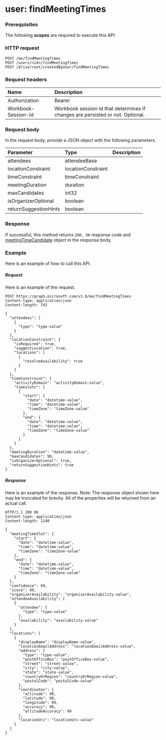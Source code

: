 # user: findMeetingTimes


### Prerequisites
The following **scopes** are required to execute this API: 
### HTTP request
<!-- { "blockType": "ignored" } -->
```http
POST /me/findMeetingTimes
POST /users/<id>/findMeetingTimes
POST /drive/root/createdByUser/findMeetingTimes

```
### Request headers
| Name       | Description|
|:---------------|:----------|
| Authorization  | Bearer <code>|
| Workbook-Session-Id  | Workbook session Id that determines if changes are persisted or not. Optional.|

### Request body
In the request body, provide a JSON object with the following parameters.

| Parameter	   | Type	|Description|
|:---------------|:--------|:----------|
|attendees|attendeeBase||
|locationConstraint|locationConstraint||
|timeConstraint|timeConstraint||
|meetingDuration|duration||
|maxCandidates|int32||
|isOrganizerOptional|boolean||
|returnSuggestionHints|boolean||

### Response
If successful, this method returns `200, OK` response code and [meetingTimeCandidate](../resources/meetingtimecandidate.md) object in the response body.

### Example
Here is an example of how to call this API.
##### Request
Here is an example of the request.
<!-- {
  "blockType": "request",
  "name": "user_findmeetingtimes"
}-->
```http
POST https://graph.microsoft.com/v1.0/me/findMeetingTimes
Content-type: application/json
Content-length: 743

{
  "attendees": [
    {
      "type": "type-value"
    }
  ],
  "locationConstraint": {
    "isRequired": true,
    "suggestLocation": true,
    "locations": [
      {
        "resolveAvailability": true
      }
    ]
  },
  "timeConstraint": {
    "activityDomain": "activityDomain-value",
    "timeslots": [
      {
        "start": {
          "date": "datetime-value",
          "time": "datetime-value",
          "timeZone": "timeZone-value"
        },
        "end": {
          "date": "datetime-value",
          "time": "datetime-value",
          "timeZone": "timeZone-value"
        }
      }
    ]
  },
  "meetingDuration": "datetime-value",
  "maxCandidates": 99,
  "isOrganizerOptional": true,
  "returnSuggestionHints": true
}
```

##### Response
Here is an example of the response. Note: The response object shown here may be truncated for brevity. All of the properties will be returned from an actual call.
<!-- {
  "blockType": "response",
  "truncated": true,
  "@odata.type": "microsoft.graph.meetingtimecandidate"
} -->
```http
HTTP/1.1 200 OK
Content-type: application/json
Content-length: 1140

{
  "meetingTimeSlot": {
    "start": {
      "date": "datetime-value",
      "time": "datetime-value",
      "timeZone": "timeZone-value"
    },
    "end": {
      "date": "datetime-value",
      "time": "datetime-value",
      "timeZone": "timeZone-value"
    }
  },
  "confidence": 99,
  "score": 99,
  "organizerAvailability": "organizerAvailability-value",
  "attendeeAvailability": [
    {
      "attendee": {
        "type": "type-value"
      },
      "availability": "availability-value"
    }
  ],
  "locations": [
    {
      "displayName": "displayName-value",
      "locationEmailAddress": "locationEmailAddress-value",
      "address": {
        "type": "type-value",
        "postOfficeBox": "postOfficeBox-value",
        "street": "street-value",
        "city": "city-value",
        "state": "state-value",
        "countryOrRegion": "countryOrRegion-value",
        "postalCode": "postalCode-value"
      },
      "coordinates": {
        "altitude": 99,
        "latitude": 99,
        "longitude": 99,
        "accuracy": 99,
        "altitudeAccuracy": 99
      },
      "locationUri": "locationUri-value"
    }
  ]
}
```

<!-- uuid: 8fcb5dbc-d5aa-4681-8e31-b001d5168d79
2015-10-25 14:57:30 UTC -->
<!-- {
  "type": "#page.annotation",
  "description": "user: findMeetingTimes",
  "keywords": "",
  "section": "documentation",
  "tocPath": ""
}-->